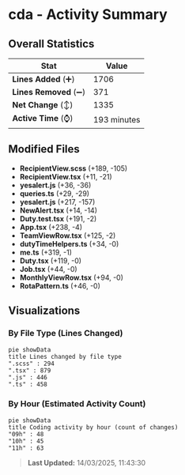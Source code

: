 # cda - Activity Summary 

## Overall Statistics

| Stat                   | Value                                                             |
| ---------------------- | ----------------------------------------------------------------- |
| **Lines Added** (➕)   | 1706                                          |
| **Lines Removed** (➖) | 371                                        |
| **Net Change** (↕)    | 1335                |
| **Active Time** (⌚)   | 193 minutes |


## Modified Files
- **RecipientView.scss** (+189, -105)
- **RecipientView.tsx** (+11, -21)
- **yesalert.js** (+36, -36)
- **queries.ts** (+29, -29)
- **yesalert.js** (+217, -157)
- **NewAlert.tsx** (+14, -14)
- **Duty.test.tsx** (+191, -2)
- **App.tsx** (+238, -4)
- **TeamViewRow.tsx** (+125, -2)
- **dutyTimeHelpers.ts** (+34, -0)
- **me.ts** (+319, -1)
- **Duty.tsx** (+119, -0)
- **Job.tsx** (+44, -0)
- **MonthlyViewRow.tsx** (+94, -0)
- **RotaPattern.ts** (+46, -0)

## Visualizations

### By File Type (Lines Changed)

```mermaid
pie showData
title Lines changed by file type
".scss" : 294
".tsx" : 879
".js" : 446
".ts" : 458
```

### By Hour (Estimated Activity Count)

```mermaid
pie showData
title Coding activity by hour (count of changes)
"09h" : 48
"10h" : 45
"11h" : 63
```


> **Last Updated:** 14/03/2025, 11:43:30